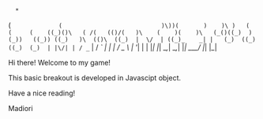 
      *                                          
 (  `             (                           
 )\))(       )    )\ )   (          (     (   
((_)()\   ( /(   (()/(   )\    (    )(    )\  
(_()((_)  )(_))   ((_)) ((_)   )\  (()\  ((_) 
|  \/  | ((_)_    _| |   (_)  ((_)  ((_)  (_) 
| |\/| | / _` | / _` |   | | / _ \ | '_|  | | 
|_|  |_| \__,_| \__,_|   |_| \___/ |_|    |_| 
                                              


Hi there! Welcome to my game!

This basic breakout is developed in Javascipt object.

Have a nice reading!

Madiori